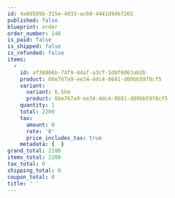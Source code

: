 ```yaml
---
id: 4a0d589b-315e-4d33-ac60-4441d94b7265
published: false
blueprint: order
order_number: 146
is_paid: false
is_shipped: false
is_refunded: false
items:
  -
    id: af38866b-74f9-44af-a3cf-1d8f6063ab2b
    product: 66e767a9-ee34-4dc4-8681-d09bb59f0cf5
    variant:
      variant: 6.5km
      product: 66e767a9-ee34-4dc4-8681-d09bb59f0cf5
    quantity: 1
    total: 2200
    tax:
      amount: 0
      rate: '0'
      price_includes_tax: true
    metadata: {  }
grand_total: 2200
items_total: 2200
tax_total: 0
shipping_total: 0
coupon_total: 0
title: ' '
---
```


